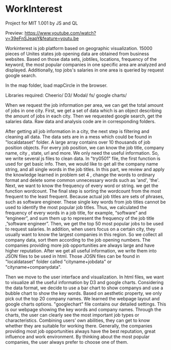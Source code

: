 # WorkInterest
Project for MIT 1.001
by JS and QL

Preview: https://www.youtube.com/watch?v=39eFnSJeapY&feature=youtu.be

Workinterest is job platform based on geographic visualization. 15000 pieces of Unites states job opening data are obtained from business websites. Based on those data sets, jobtiles, locations, frequency of the keyword, the most popular companies in one specific area are analyzed and displayed. Additionally, top jobs's salaries in one area is queried by request google search. 

In the map folder, load mapCircle in the browser. 

Libraries required:
Cheerio/
D3/
Modal/
fs/
google charts/


When we request the job information per area, we can get the total amount of jobs in one city. First, we get a  set of data which is an object describing the amount of jobs in each city. Then we requested google search, get the salaries data. Raw data and analysis code are in corresponding folders. 


After getting all job information in a city, the next step is filtering and cleaning all data. The data sets are in a mess which could be found in "localdataset" folder. A large array contains over 10 thousands of job position objects. For every job position, we can know the job title, company name, city , state, url and more. We only need the useful information. So, we write several js files to clean data. In "try0501" file, the first function is used for get basic info. Then, we would like to get all the company name string, and all single words in the job titles. In this part, we review and apply the knowledge learned in problem set 4 , change the words  to ordinary format and delete some common unnecessary words such as 'and', 'the'. Next, we want to know the frequency of every word or string. we get the function wordcount. The final step is sorting the wordcount from the most frequent to the least frequent.  Because actual job titles are sets of phrases, such as software engineer. These single key words from job titles cannot be used to identify the most popular job titles. Thus, we calculated the frequency of every words in a job title, for example, “software” and “engineer”, and sum them up to represent the frequency of the job title ,”software engineer”. Then, we get the top 50 most popular jobs to be used to request salaries.
In addition, when users focus on a certain city, they usually want to know the largest companies in this region.  So we collect all company data, sort them according to the job opening numbers. The companies providing more job opportunities are always large and have higher reputation. After we get all useful information, we write them into JSON files to be used in html. Those JOSN files can be found in "localdataset" folder called "cityname+jobdata" or "cityname+companydata".

Then we move to the user interface and visualization. In html files, we want to visualize all the useful information by D3 and google charts. Considering the data format, we decide to use a bar chart to show companys and use a bubble chart to show the key words.  Based on aesthetic property, we only pick out the top 20 company names. We learned the webpage layout and google charts options. "googlechart" file contains our detailed settings.
This is our webpage showing the key words and company names. Through the charts, the user can clearly see the most important job types or characteristics. Combining users’ own abilities, they can get to know whether they are suitable for working there. Generally, the companies providing most job opportunities always have the best reputation, great influence and work environment. By thinking about the most popular companies, the user always prefer to choose one of them. 
